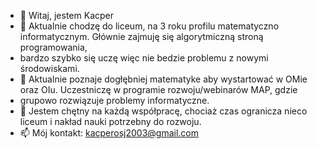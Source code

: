 - 👋 Witaj, jestem Kacper
- 👀 Aktualnie chodzę do liceum, na 3 roku profilu matematyczno informatycznym. Głównie zajmuję się algorytmiczną stroną programowania,
- bardzo szybko się uczę więc nie bedzie problemu z nowymi środowiskami.
- 🌱 Aktualnie poznaje dogłębniej matematyke aby wystartować w OMie oraz OIu. Uczestniczę w programie rozwoju/webinarów MAP, gdzie
- grupowo rozwiązuje problemy informatyczne.
- 💞️ Jestem chętny na każdą współpracę, chociaż czas ogranicza nieco liceum i nakład nauki potrzebny do rozwoju.
- 📫 Mój kontakt: kacperosj2003@gmail.com
